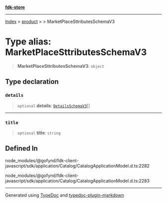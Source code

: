 [**fdk-store**](../../../README.md)
***

[Index](../../../API.md) > [product](../../README.md) > [<internal>](../README.md) > MarketPlaceSttributesSchemaV3

# Type alias: MarketPlaceSttributesSchemaV3

> **MarketPlaceSttributesSchemaV3**: `object`

## Type declaration

### `details`

> `optional` **details**: [`DetailsSchemaV3`](type-alias.DetailsSchemaV3.md)[]

***

### `title`

> `optional` **title**: `string`

## Defined In

node\_modules/@gofynd/fdk-client-javascript/sdk/application/Catalog/CatalogApplicationModel.d.ts:2282

node\_modules/@gofynd/fdk-client-javascript/sdk/application/Catalog/CatalogApplicationModel.d.ts:2283

***
Generated using [TypeDoc](https://typedoc.org/) and [typedoc-plugin-markdown](https://www.npmjs.com/package/typedoc-plugin-markdown)
